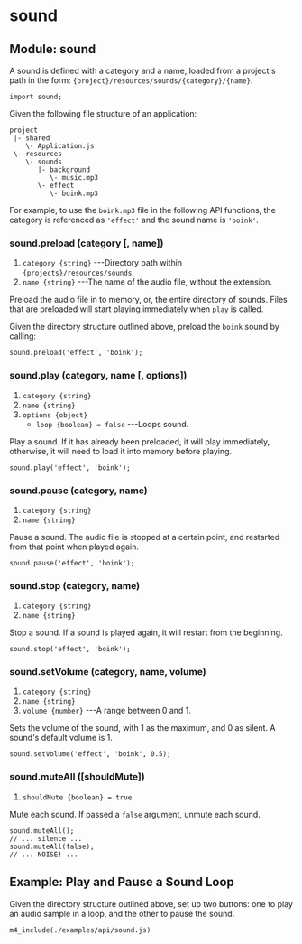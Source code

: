 # sound

## Module: sound

A sound is defined with a category and a name, loaded from a
project's path in the form: `{project}/resources/sounds/{category}/{name}`.

~~~
import sound;
~~~

Given the following file structure of an application:

~~~
project
 |- shared
    \- Application.js
 \- resources
    \- sounds
       |- background
          \- music.mp3
       \- effect
          \- boink.mp3
~~~

For example, to use the `boink.mp3` file in the following
API functions, the category is referenced as `'effect'` and
the sound name is `'boink'`.


### sound.preload (category [, name])
1. `category {string}` ---Directory path within `{projects}/resources/sounds`.
2. `name {string}` ---The name of the audio file, without the extension.

Preload the audio file in to memory, or, the entire directory of
sounds. Files that are preloaded will start playing
immediately when `play` is called.

Given the directory structure outlined above, preload the
`boink` sound by calling:

~~~
sound.preload('effect', 'boink');
~~~

### sound.play (category, name [, options])
1. `category {string}`
2. `name {string}`
3. `options {object}`
	* `loop {boolean} = false` ---Loops sound.

Play a sound. If it has already been preloaded, it will play
immediately, otherwise, it will need to load it into memory
before playing.

~~~
sound.play('effect', 'boink');
~~~

### sound.pause (category, name)
1. `category {string}`
2. `name {string}`

Pause a sound. The audio file is stopped at a certain point,
and restarted from that point when played again.

~~~
sound.pause('effect', 'boink');
~~~

### sound.stop (category, name)
1. `category {string}`
2. `name {string}`

Stop a sound. If a sound is played again, it will restart
from the beginning.

~~~
sound.stop('effect', 'boink');
~~~

### sound.setVolume (category, name, volume)
1. `category {string}`
2. `name {string}`
3. `volume {number}` ---A range between 0 and 1.

Sets the volume of the sound, with 1 as the maximum, and 0
as silent. A sound's default volume is 1.

~~~
sound.setVolume('effect', 'boink', 0.5);
~~~

### sound.muteAll ([shouldMute])
1. `shouldMute {boolean} = true`

Mute each sound. If passed a `false` argument, unmute each sound.

~~~
sound.muteAll();
// ... silence ...
sound.muteAll(false);
// ... NOISE! ...
~~~


## Example: Play and Pause a Sound Loop

Given the directory structure outlined above, set up two
buttons: one to play an audio sample in a loop, and the
other to pause the sound.

~~~
m4_include(./examples/api/sound.js)
~~~
